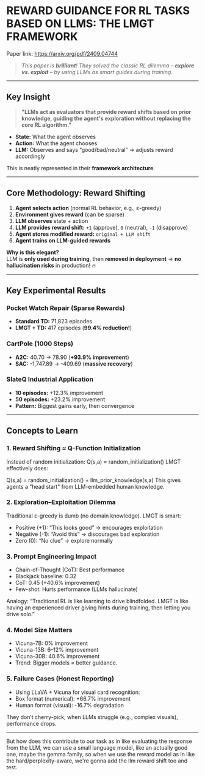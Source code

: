 # REWARD GUIDANCE FOR RL TASKS BASED ON LLMS: THE LMGT FRAMEWORK

Paper link: https://arxiv.org/pdf/2409.04744


> *This paper is **brilliant**! They solved the classic RL dilemma – **explore vs. exploit** – by using LLMs as smart guides during training.*

---

## Key Insight

> **"LLMs act as evaluators that provide reward shifts based on prior knowledge, guiding the agent's exploration without replacing the core RL algorithm."**

- **State:** What the agent observes  
- **Action:** What the agent chooses  
- **LLM:** Observes and says “good/bad/neutral” → adjusts reward accordingly  

This is neatly represented in their **framework architecture**.

---

## Core Methodology: Reward Shifting

1. **Agent selects action** (normal RL behavior, e.g., ε-greedy)
2. **Environment gives reward** (can be sparse)
3. **LLM observes** state + action
4. **LLM provides reward shift:** `+1` (approve), `0` (neutral), `-1` (disapprove)
5. **Agent stores modified reward:** `original + LLM shift`
6. **Agent trains on LLM-guided rewards**

**Why is this elegant?**  
LLM is **only used during training**, then **removed in deployment** → **no hallucination risks** in production! 🔥

---

## Key Experimental Results

### Pocket Watch Repair (Sparse Rewards)
- **Standard TD:** 71,823 episodes  
- **LMGT + TD:** 417 episodes (**99.4% reduction!**)

### CartPole (1000 Steps)
- **A2C:** 40.70 → 78.90 (**+93.9% improvement**)  
- **SAC:** -1,747.89 → -409.69 (**massive recovery**)

### SlateQ Industrial Application
- **10 episodes:** +12.3% improvement  
- **50 episodes:** +23.2% improvement  
- **Pattern:** Biggest gains early, then convergence

---

## Concepts to Learn

### 1. Reward Shifting ≈ Q-Function Initialization
Instead of random initialization:
Q(s,a) = random_initialization()
LMGT effectively does:

Q(s,a) = random_initialization() + llm_prior_knowledge(s,a)
This gives agents a "head start" from LLM-embedded human knowledge.

### 2. Exploration–Exploitation Dilemma
Traditional ε-greedy is dumb (no domain knowledge). LMGT is smart:
- Positive (+1): “This looks good” → encourages exploitation
- Negative (-1): “Avoid this” → discourages bad exploration
- Zero (0): “No clue” → explore normally

### 3. Prompt Engineering Impact
- Chain-of-Thought (CoT): Best performance
- Blackjack baseline: 0.32
- CoT: 0.45 (+40.6% improvement)
- Few-shot: Hurts performance (LLMs hallucinate)

Analogy:
“Traditional RL is like learning to drive blindfolded.
LMGT is like having an experienced driver giving hints during training, then letting you drive solo.”

### 4. Model Size Matters
- Vicuna-7B: 0% improvement
- Vicuna-13B: 6–12% improvement
- Vicuna-30B: 40.6% improvement
- Trend: Bigger models = better guidance.

### 5. Failure Cases (Honest Reporting)
- Using LLaVA + Vicuna for visual card recognition:
- Box format (numerical): +66.7% improvement
- Human format (visual): -16.7% degradation

They don’t cherry-pick; when LLMs struggle (e.g., complex visuals), performance drops.

---

But how does this contribute to our task as in like evaluating the response from the LLM, we can use a small language model, like an actually good one, maybe the gemma family, so when we use the reward model as in like the hard/perplexity-aware, we're gonna add the llm reward shift too and test.